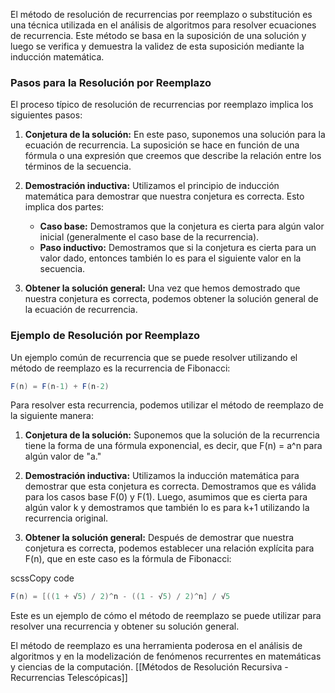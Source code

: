 El método de resolución de recurrencias por reemplazo o substitución es una técnica utilizada en el análisis de algoritmos para resolver ecuaciones de recurrencia. Este método se basa en la suposición de una solución y luego se verifica y demuestra la validez de esta suposición mediante la inducción matemática.

### Pasos para la Resolución por Reemplazo

El proceso típico de resolución de recurrencias por reemplazo implica los siguientes pasos:

1. **Conjetura de la solución:** En este paso, suponemos una solución para la ecuación de recurrencia. La suposición se hace en función de una fórmula o una expresión que creemos que describe la relación entre los términos de la secuencia.
    
2. **Demostración inductiva:** Utilizamos el principio de inducción matemática para demostrar que nuestra conjetura es correcta. Esto implica dos partes:
    
    - **Caso base:** Demostramos que la conjetura es cierta para algún valor inicial (generalmente el caso base de la recurrencia).
    - **Paso inductivo:** Demostramos que si la conjetura es cierta para un valor dado, entonces también lo es para el siguiente valor en la secuencia.
3. **Obtener la solución general:** Una vez que hemos demostrado que nuestra conjetura es correcta, podemos obtener la solución general de la ecuación de recurrencia.
    

### Ejemplo de Resolución por Reemplazo

Un ejemplo común de recurrencia que se puede resolver utilizando el método de reemplazo es la recurrencia de Fibonacci:

``` java
F(n) = F(n-1) + F(n-2)
```

Para resolver esta recurrencia, podemos utilizar el método de reemplazo de la siguiente manera:

1. **Conjetura de la solución:** Suponemos que la solución de la recurrencia tiene la forma de una fórmula exponencial, es decir, que F(n) = a^n para algún valor de "a."
    
2. **Demostración inductiva:** Utilizamos la inducción matemática para demostrar que esta conjetura es correcta. Demostramos que es válida para los casos base F(0) y F(1). Luego, asumimos que es cierta para algún valor k y demostramos que también lo es para k+1 utilizando la recurrencia original.
    
3. **Obtener la solución general:** Después de demostrar que nuestra conjetura es correcta, podemos establecer una relación explícita para F(n), que en este caso es la fórmula de Fibonacci:
    

scssCopy code

``` java
F(n) = [((1 + √5) / 2)^n - ((1 - √5) / 2)^n] / √5
```

Este es un ejemplo de cómo el método de reemplazo se puede utilizar para resolver una recurrencia y obtener su solución general.

El método de reemplazo es una herramienta poderosa en el análisis de algoritmos y en la modelización de fenómenos recurrentes en matemáticas y ciencias de la computación.
[[Métodos de Resolución Recursiva - Recurrencias Telescópicas]]
